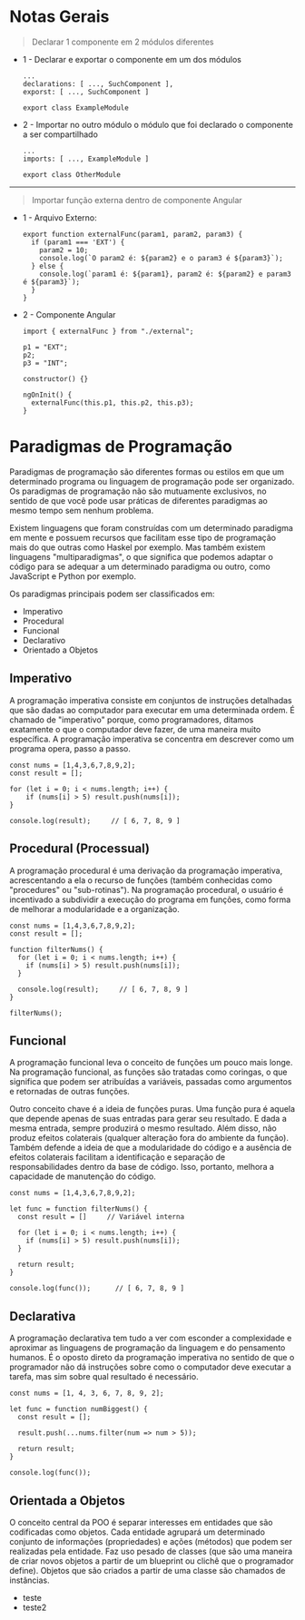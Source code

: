 # Notas Gerais

> Declarar 1 componente em 2 módulos diferentes

- 1 - Declarar e exportar o componente em um dos módulos
    
      ...
      declarations: [ ..., SuchComponent ],
      exporst: [ ..., SuchComponent ]
      
      export class ExampleModule

- 2 - Importar no outro módulo o módulo que foi declarado o componente a ser compartilhado
      
      ...
      imports: [ ..., ExampleModule ]
      
      export class OtherModule
      
---

> Importar função externa dentro de componente Angular

- 1 - Arquivo Externo:

      export function externalFunc(param1, param2, param3) {
        if (param1 === 'EXT') {
          param2 = 10;
          console.log(`O param2 é: ${param2} e o param3 é ${param3}`);
        } else {
          console.log(`param1 é: ${param1}, param2 é: ${param2} e param3 é ${param3}`);
        }
      }
      
 - 2 - Componente Angular
 
       import { externalFunc } from "./external";

       p1 = "EXT";
       p2;
       p3 = "INT";

       constructor() {}

       ngOnInit() {
         externalFunc(this.p1, this.p2, this.p3);
       }
       
# Paradigmas de Programação

Paradigmas de programação são diferentes formas ou estilos em que um determinado programa ou linguagem de programação pode ser organizado. Os paradigmas de programação não são mutuamente exclusivos, no sentido de que você pode usar práticas de diferentes paradigmas ao mesmo tempo sem nenhum problema.

Existem linguagens que foram construídas com um determinado paradigma em mente e possuem recursos que facilitam esse tipo de programação mais do que outras como Haskel por exemplo. Mas também existem linguagens "multiparadigmas", o que significa que podemos adaptar o código para se adequar a um determinado paradigma ou outro, como JavaScript e Python por exemplo.

Os paradigmas principais podem ser classificados em:

- Imperativo
- Procedural
- Funcional
- Declarativo
- Orientado a Objetos

## Imperativo

A programação imperativa consiste em conjuntos de instruções detalhadas que são dadas ao computador para executar em uma determinada ordem. É chamado de "imperativo" porque, como programadores, ditamos exatamente o que o computador deve fazer, de uma maneira muito específica. A programação imperativa se concentra em descrever como um programa opera, passo a passo.
  
    const nums = [1,4,3,6,7,8,9,2];
    const result = [];

    for (let i = 0; i < nums.length; i++) {
        if (nums[i] > 5) result.push(nums[i]);
    }

    console.log(result);     // [ 6, 7, 8, 9 ]
    
## Procedural (Processual)

A programação procedural é uma derivação da programação imperativa, acrescentando a ela o recurso de funções (também conhecidas como "procedures" ou "sub-rotinas"). Na programação procedural, o usuário é incentivado a subdividir a execução do programa em funções, como forma de melhorar a modularidade e a organização.

    const nums = [1,4,3,6,7,8,9,2];
    const result = [];

    function filterNums() {
      for (let i = 0; i < nums.length; i++) {
        if (nums[i] > 5) result.push(nums[i]);
      }

      console.log(result);     // [ 6, 7, 8, 9 ]   
    }
    
    filterNums();
  
## Funcional

A programação funcional leva o conceito de funções um pouco mais longe. Na programação funcional, as funções são tratadas como coringas, o que significa que podem ser atribuídas a variáveis, passadas como argumentos e retornadas de outras funções.

Outro conceito chave é a ideia de funções puras. Uma função pura é aquela que depende apenas de suas entradas para gerar seu resultado. E dada a mesma entrada, sempre produzirá o mesmo resultado. Além disso, não produz efeitos colaterais (qualquer alteração fora do ambiente da função). Também defende a ideia de que a modularidade do código e a ausência de efeitos colaterais facilitam a identificação e separação de responsabilidades dentro da base de código. Isso, portanto, melhora a capacidade de manutenção do código.

    const nums = [1,4,3,6,7,8,9,2];

    let func = function filterNums() {
      const result = []     // Variável interna

      for (let i = 0; i < nums.length; i++) {
        if (nums[i] > 5) result.push(nums[i]);
      }

      return result;
    }

    console.log(func());      // [ 6, 7, 8, 9 ]
    
## Declarativa

A programação declarativa tem tudo a ver com esconder a complexidade e aproximar as linguagens de programação da linguagem e do pensamento humanos. É o oposto direto da programação imperativa no sentido de que o programador não dá instruções sobre como o computador deve executar a tarefa, mas sim sobre qual resultado é necessário.

    const nums = [1, 4, 3, 6, 7, 8, 9, 2];

    let func = function numBiggest() {
      const result = [];

      result.push(...nums.filter(num => num > 5));

      return result;
    }

    console.log(func());

## Orientada a Objetos

O conceito central da POO é separar interesses em entidades que são codificadas como objetos. Cada entidade agrupará um determinado conjunto de informações (propriedades) e ações (métodos) que podem ser realizadas pela entidade. Faz uso pesado de classes (que são uma maneira de criar novos objetos a partir de um blueprint ou clichê que o programador define). Objetos que são criados a partir de uma classe são chamados de instâncias.

- teste
- teste2
